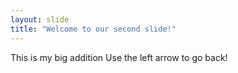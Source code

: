 ```yaml
---
layout: slide
title: "Welcome to our second slide!"
---
```

This is my big addition
Use the left arrow to go back!
